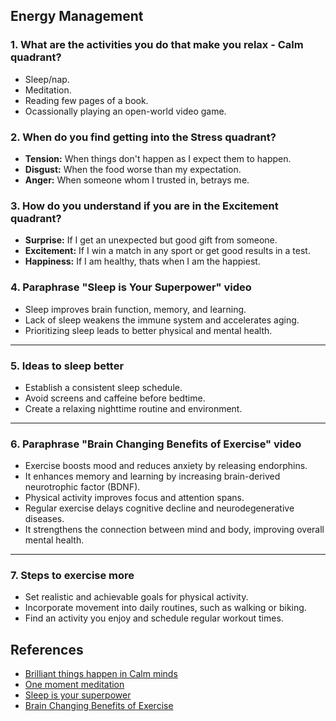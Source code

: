 ## Energy Management

### 1. What are the activities you do that make you relax - Calm quadrant?

- Sleep/nap.
- Meditation.
- Reading few pages of a book.
- Ocassionally playing an open-world video game.

### 2. When do you find getting into the Stress quadrant?

- **Tension:** When things don't happen as I expect them to happen.
- **Disgust:** When the food worse than my expectation.
- **Anger:** When someone whom I trusted in, betrays me.

### 3. How do you understand if you are in the Excitement quadrant?

- **Surprise:** If I get an unexpected but good gift from someone.
- **Excitement:** If I win a match in any sport or get good results in a test.
- **Happiness:** If I am healthy, thats when I am the happiest.

### 4. Paraphrase "Sleep is Your Superpower" video 
- Sleep improves brain function, memory, and learning.  
- Lack of sleep weakens the immune system and accelerates aging.  
- Prioritizing sleep leads to better physical and mental health.

---

### 5. Ideas to sleep better  
- Establish a consistent sleep schedule.  
- Avoid screens and caffeine before bedtime.  
- Create a relaxing nighttime routine and environment.  

---

### 6. Paraphrase "Brain Changing Benefits of Exercise" video  
- Exercise boosts mood and reduces anxiety by releasing endorphins.  
- It enhances memory and learning by increasing brain-derived neurotrophic factor (BDNF).  
- Physical activity improves focus and attention spans.  
- Regular exercise delays cognitive decline and neurodegenerative diseases.  
- It strengthens the connection between mind and body, improving overall mental health.

---

### 7. Steps to exercise more  
- Set realistic and achievable goals for physical activity.  
- Incorporate movement into daily routines, such as walking or biking.  
- Find an activity you enjoy and schedule regular workout times.  

## References
- [Brilliant things happen in Calm minds](https://www.youtube.com/watch?v=lACf4O_eSt0)
- [One moment meditation](https://www.youtube.com/watch?v=F6eFFCi12v8)
- [Sleep is your superpower](https://www.youtube.com/watch?v=5MuIMqhT8DM)
- [Brain Changing Benefits of Exercise](https://www.youtube.com/watch?v=BHY0FxzoKZE)